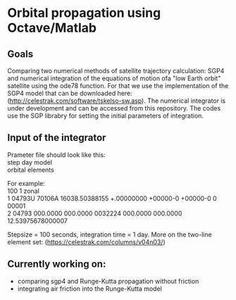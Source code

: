 # Orbital propagation using Octave/Matlab

## Goals

Comparing two numerical methods of satellite trajectory calculation:
SGP4 and numerical integration of the equations of motion ofa "low Earth orbit" satellite using the ode78 function.
For that we use the implementation of the SGP4 model that can be downloaded here:
(http://celestrak.com/software/tskelso-sw.asp).
The numerical integrator is under development and can be accessed from this repository. The codes use the SGP librabry
for setting the initial parameters of integration.

## Input of the integrator

Prameter file should look like this:  
step day model  
orbital elements  

For example:  
100 1 zonal  
1 04793U 70106A   16038.50388155 +.00000000 +00000-0 +00000-0 0 00001  
2 04793 000.0000 000.0000 0032224 000.0000 000.0000 12.53975678000007  
  
Stepsize = 100 seconds, integration time = 1 day. More on the two-line element set:
(https://celestrak.com/columns/v04n03/)  

## Currently working on:
* comparing sgp4 and Runge-Kutta propagation without friction
* integrating air friction into the Runge-Kutta model
